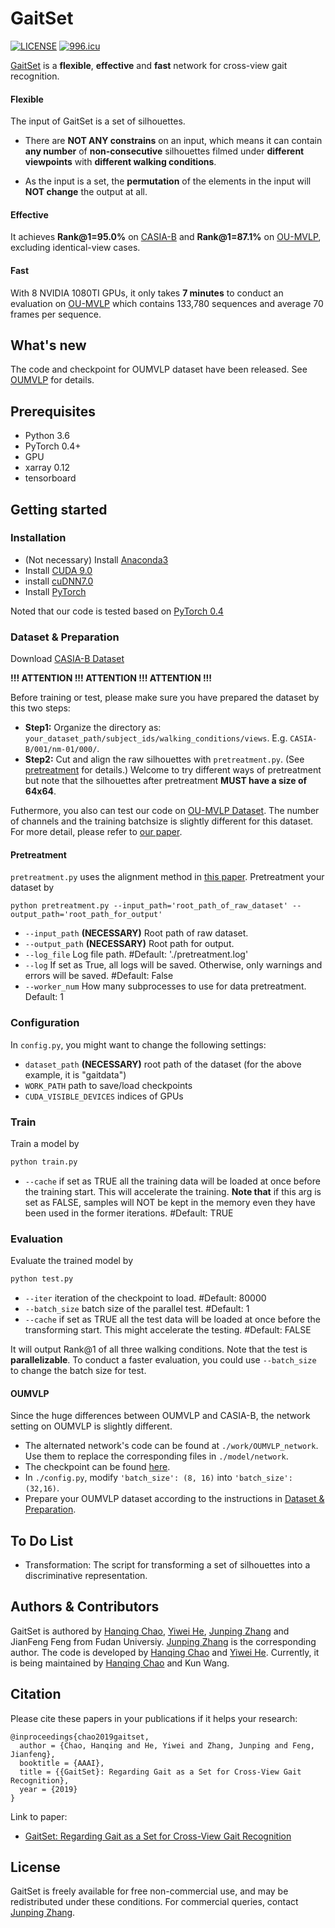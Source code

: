 # GaitSet

[![LICENSE](https://img.shields.io/badge/license-NPL%20(The%20996%20Prohibited%20License)-blue.svg)](https://github.com/996icu/996.ICU/blob/master/LICENSE)
[![996.icu](https://img.shields.io/badge/link-996.icu-red.svg)](https://996.icu)

[GaitSet](https://arxiv.org/abs/1811.06186) is a **flexible**, **effective** and **fast** network for cross-view gait recognition.

#### Flexible 
The input of GaitSet is a set of silhouettes. 

- There are **NOT ANY constrains** on an input,
which means it can contain **any number** of **non-consecutive** silhouettes filmed under **different viewpoints**
with **different walking conditions**.

- As the input is a set, the **permutation** of the elements in the input
will **NOT change** the output at all.

#### Effective
It achieves **Rank@1=95.0%** on [CASIA-B](http://www.cbsr.ia.ac.cn/english/Gait%20Databases.asp) 
and  **Rank@1=87.1%** on [OU-MVLP](http://www.am.sanken.osaka-u.ac.jp/BiometricDB/GaitMVLP.html),
excluding  identical-view cases.

#### Fast
With 8 NVIDIA 1080TI GPUs, it only takes **7 minutes** to conduct an evaluation on
[OU-MVLP](http://www.am.sanken.osaka-u.ac.jp/BiometricDB/GaitMVLP.html) which contains 133,780 sequences
and average 70 frames per sequence.

## What's new
The code and checkpoint for OUMVLP dataset have been released.
See [OUMVLP](#oumvlp) for details.

## Prerequisites

- Python 3.6
- PyTorch 0.4+
- GPU
- xarray 0.12
- tensorboard


## Getting started
### Installation

- (Not necessary) Install [Anaconda3](https://www.anaconda.com/download/)
- Install [CUDA 9.0](https://developer.nvidia.com/cuda-90-download-archive)
- install [cuDNN7.0](https://developer.nvidia.com/cudnn)
- Install [PyTorch](http://pytorch.org/)

Noted that our code is tested based on [PyTorch 0.4](http://pytorch.org/)

### Dataset & Preparation
Download [CASIA-B Dataset](http://www.cbsr.ia.ac.cn/english/Gait%20Databases.asp)

**!!! ATTENTION !!! ATTENTION !!! ATTENTION !!!**

Before training or test, please make sure you have prepared the dataset
by this two steps:
- **Step1:** Organize the directory as: 
`your_dataset_path/subject_ids/walking_conditions/views`.
E.g. `CASIA-B/001/nm-01/000/`.
- **Step2:** Cut and align the raw silhouettes with `pretreatment.py`.
(See [pretreatment](#pretreatment) for details.)
Welcome to try different ways of pretreatment but note that
the silhouettes after pretreatment **MUST have a size of 64x64**.

Futhermore, you also can test our code on [OU-MVLP Dataset](http://www.am.sanken.osaka-u.ac.jp/BiometricDB/GaitMVLP.html).
The number of channels and the training batchsize is slightly different for this dataset.
For more detail, please refer to [our paper](https://arxiv.org/abs/1811.06186).

#### Pretreatment
`pretreatment.py` uses the alignment method in
[this paper](https://ipsjcva.springeropen.com/articles/10.1186/s41074-018-0039-6).
Pretreatment your dataset by
```
python pretreatment.py --input_path='root_path_of_raw_dataset' --output_path='root_path_for_output'
```
- `--input_path` **(NECESSARY)** Root path of raw dataset.
- `--output_path` **(NECESSARY)** Root path for output.
- `--log_file` Log file path. #Default: './pretreatment.log'
- `--log` If set as True, all logs will be saved. 
Otherwise, only warnings and errors will be saved. #Default: False
- `--worker_num` How many subprocesses to use for data pretreatment. Default: 1

### Configuration 

In `config.py`, you might want to change the following settings:
- `dataset_path` **(NECESSARY)** root path of the dataset 
(for the above example, it is "gaitdata")
- `WORK_PATH` path to save/load checkpoints
- `CUDA_VISIBLE_DEVICES` indices of GPUs

### Train
Train a model by
```bash
python train.py
```
- `--cache` if set as TRUE all the training data will be loaded at once before the training start.
This will accelerate the training.
**Note that** if this arg is set as FALSE, samples will NOT be kept in the memory
even they have been used in the former iterations. #Default: TRUE

### Evaluation
Evaluate the trained model by
```bash
python test.py
```
- `--iter` iteration of the checkpoint to load. #Default: 80000
- `--batch_size` batch size of the parallel test. #Default: 1
- `--cache` if set as TRUE all the test data will be loaded at once before the transforming start.
This might accelerate the testing. #Default: FALSE

It will output Rank@1 of all three walking conditions. 
Note that the test is **parallelizable**. 
To conduct a faster evaluation, you could use `--batch_size` to change the batch size for test.

#### OUMVLP
Since the huge differences between OUMVLP and CASIA-B, the network setting on OUMVLP is slightly different.
- The alternated network's code can be found at `./work/OUMVLP_network`. Use them to replace the corresponding files in `./model/network`.
- The checkpoint can be found [here](https://1drv.ms/u/s!AurT2TsSKdxQuWN8drzIv_phTR5m?e=Gfbl3m).
- In `./config.py`, modify `'batch_size': (8, 16)` into `'batch_size': (32,16)`.
- Prepare your OUMVLP dataset according to the instructions in [Dataset & Preparation](#dataset--preparation).

## To Do List
- Transformation: The script for transforming a set of silhouettes into a discriminative representation.

## Authors & Contributors
GaitSet is authored by
[Hanqing Chao](https://www.linkedin.com/in/hanqing-chao-9aa42412b/), 
[Yiwei He](https://www.linkedin.com/in/yiwei-he-4a6a6bbb/),
[Junping Zhang](http://www.pami.fudan.edu.cn/~jpzhang/)
and JianFeng Feng from Fudan Universiy.
[Junping Zhang](http://www.pami.fudan.edu.cn/~jpzhang/)
is the corresponding author.
The code is developed by
[Hanqing Chao](https://www.linkedin.com/in/hanqing-chao-9aa42412b/)
and [Yiwei He](https://www.linkedin.com/in/yiwei-he-4a6a6bbb/).
Currently, it is being maintained by
[Hanqing Chao](https://www.linkedin.com/in/hanqing-chao-9aa42412b/)
and Kun Wang.


## Citation
Please cite these papers in your publications if it helps your research:
```
@inproceedings{chao2019gaitset,
  author = {Chao, Hanqing and He, Yiwei and Zhang, Junping and Feng, Jianfeng},
  booktitle = {AAAI},
  title = {{GaitSet}: Regarding Gait as a Set for Cross-View Gait Recognition},
  year = {2019}
}
```
Link to paper:
- [GaitSet: Regarding Gait as a Set for Cross-View Gait Recognition](https://arxiv.org/abs/1811.06186)


## License
GaitSet is freely available for free non-commercial use, and may be redistributed under these conditions.
For commercial queries, contact [Junping Zhang](http://www.pami.fudan.edu.cn/~jpzhang/).
